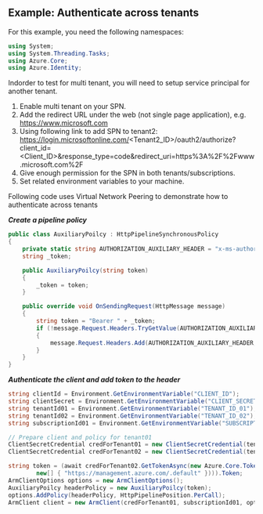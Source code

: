 Example: Authenticate across tenants
--------------------------------------
For this example, you need the following namespaces:
```C# Snippet:MultiTenant_Namespaces
using System;
using System.Threading.Tasks;
using Azure.Core;
using Azure.Identity;
```

Indorder to test for multi tenant, you will need to setup service principal for another tenant.
1. Enable multi tenant on your SPN.
2. Add the redirect URL under the web (not single page application), e.g. https://www.microsoft.com
3. Using following link to add SPN to tenant2:
    https://login.microsoftonline.com/<Tenant2_ID>/oauth2/authorize?client_id=<Client_ID>&response_type=code&redirect_uri=https%3A%2F%2Fwww.microsoft.com%2F
4. Give enough permission for the SPN in both tenants/subscriptions.
5. Set related environment variables to your machine.

Following code uses Virtual Network Peering to demonstrate how to authenticate across tenants

***Create a pipeline policy***

```C# Snippet:Sample_Header_Policy
public class AuxiliaryPoilcy : HttpPipelineSynchronousPolicy
{
    private static string AUTHORIZATION_AUXILIARY_HEADER = "x-ms-authorization-auxiliary";
    string _token;

    public AuxiliaryPoilcy(string token)
    {
        _token = token;
    }

    public override void OnSendingRequest(HttpMessage message)
    {
        string token = "Bearer " + _token;
        if (!message.Request.Headers.TryGetValue(AUTHORIZATION_AUXILIARY_HEADER, out _))
        {
            message.Request.Headers.Add(AUTHORIZATION_AUXILIARY_HEADER, token);
        }
    }
}
```

***Authenticate the client and add token to the header***

```C# Snippet:Enable_Cross_Tenant_Authentication
string clientId = Environment.GetEnvironmentVariable("CLIENT_ID");
string clientSecret = Environment.GetEnvironmentVariable("CLIENT_SECRET");
string tenantId01 = Environment.GetEnvironmentVariable("TENANT_ID_01");
string tenantId02 = Environment.GetEnvironmentVariable("TENANT_ID_02");
string subscriptionId01 = Environment.GetEnvironmentVariable("SUBSCRIPTION_ID_01");

// Prepare client and policy for tenant01
ClientSecretCredential credForTenant01 = new ClientSecretCredential(tenantId01, clientId, clientSecret);
ClientSecretCredential credForTenant02 = new ClientSecretCredential(tenantId02, clientId, clientSecret);

string token = (await credForTenant02.GetTokenAsync(new Azure.Core.TokenRequestContext(
        new[] { "https://management.azure.com/.default" }))).Token;
ArmClientOptions options = new ArmClientOptions();
AuxiliaryPoilcy headerPolicy = new AuxiliaryPoilcy(token);
options.AddPolicy(headerPolicy, HttpPipelinePosition.PerCall);
ArmClient client = new ArmClient(credForTenant01, subscriptionId01, options);
```
